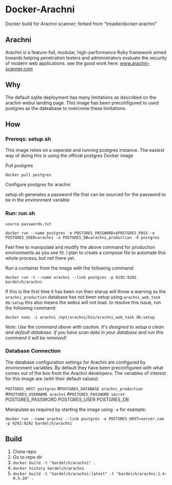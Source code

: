 # Docker-Arachni
Docker build for Arachni scanner; forked from "treadie/docker-arachni"

## Arachni
Arachni is a feature-full, modular, high-performance Ruby framework aimed towards helping penetration testers and administrators evaluate the security of modern web applications. see the good work here: www.arachni-scanner.com

## Why
The default sqlite deployment has many limitations as described on the arachni webui landing page. This image has been preconfigured to used postgres as the dateabase to overcome these limitations.

<!---
## versions
`bardelch/arachni:latest` - arachni framework v1.5.1 & webui v0.5.12
`bardelch/arachni:1.4-0.5.10` - arachni framework v1.4 & webui v0.5.10
--->

## How

### Prereqs: setup.sh
This image relies on a seperate and running postgres instance. The easiest way of doing this is using the official postgres Docker image

Pull postgres

`docker pull postgres`

Configure postgres for arachni

setup.sh generates a password file that can be sourced for the password to be in the environment variable

### Run: run.sh

`source passwords.txt`

`docker run --name postgres -e POSTGRES_PASSWORD=$POSTGRES_PASS -e POSTGRES_USER=arachni -e POSTGRES_DB=arachni_production -d postgres`

Feel free to manipulate and modify the above command for production environments as you see fit. I plan to create a compose file to automate this whole process, but not there yet.

<!---
### Pull
To pull this image from the Docker registry, open a shell prompt and enter:

`docker pull bardelch/arachni`
--->

Run a container from the image with the following command:

`docker run -t --name arachni --link postgres -p 9292:9292 bardelch/arachni`

If this is the first time it has been run then starup will throw a warning as the `arachni_production` database has not been setup using `arachni_web_task db:setup` this also means the webui will not load. to resolve this issue, run the following command: 

`docker exec -i arachni /opt/arachni/bin/arachni_web_task db:setup`

_Note: Use the command above with caution. It's designed to setup a clean and default database. if you have scan data in your database and run this command it will be removed!_

### Database Connection
The database configuration settings for Arachni are configured by environment variables. By default they have been preconfigured with what comes out of the box from the Arachni developers. The variables of interest for this image are (with their default values):

`POSTGRES_HOST postgres`
#`POSTGRES_DATABASE arachni_production`
#`POSTGRES_USERNAME arachni`
#`POSTGRES_PASSWORD secret`
POSTGRES_PASSWORD
POSTGRES_USER
POSTGRES_DB

Manipulate as required by starting the image using `-e` for example:

`docker run --name arachni --link postgres -e POSTGRES_HOST=server.com -p 9292:9292 bardelch/arachni`

## Build

1. Clone repo
2. Go to repo dir
3. `docker build -t "bardelch/arachni" .`
4. `docker history bardelch/arachni` 
5. `docker build -t "bardelch/arachni:latest" -t "bardelch/arachni:1.4-0.5.10" .`
